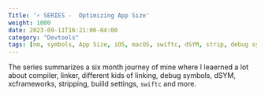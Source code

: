 ```yaml
---
Title: '⚡️ SERIES -  Optimizing App Size'
weight: 1000
date: 2023-09-11T16:21:06-04:00
category: "Devtools"
tags: [nm, symbols, App Size, iOS, macOS, swiftc, dSYM, strip, debug symbols, dynamic linking, static linking, compiler, linker ]
---
```


The series summarizes a six month journey of mine where I leaerned a lot about compiler, linker, different kids of linking, debug symbols, dSYM, xcframeworks, stripping, buiild settings, `swiftc` and more. 